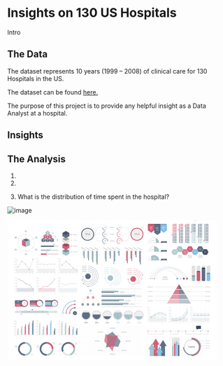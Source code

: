 # Insights on 130 US Hospitals

Intro


## The Data

The dataset represents 10 years (1999 – 2008) of clinical care for 130 Hospitals in the US. 
 
The dataset can be found [here.](https://www.kaggle.com/code/iabhishekofficial/prediction-on-hospital-readmission/data?select=diabetic_data.csv)

The purpose of this project is to provide any helpful insight as a Data Analyst at a hospital. 

## Insights



## The Analysis

1.

2.

3.	What is the distribution of time spent in the hospital?

![image](https://user-images.githubusercontent.com/120342460/215914457-a267d838-0706-4b76-8c8c-2fc7b74cc2bd.png)







<img src="images/dummy_thumbnail.jpg?raw=true"/>

